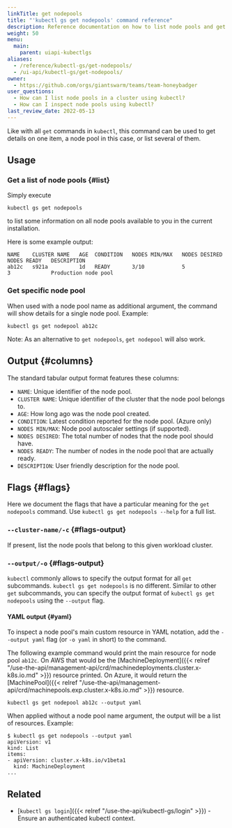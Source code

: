 ```yaml
---
linkTitle: get nodepools
title: "'kubectl gs get nodepools' command reference"
description: Reference documentation on how to list node pools and get details for a single node pool using 'kubectl gs'.
weight: 50
menu:
  main:
    parent: uiapi-kubectlgs
aliases:
  - /reference/kubectl-gs/get-nodepools/
  - /ui-api/kubectl-gs/get-nodepools/
owner:
  - https://github.com/orgs/giantswarm/teams/team-honeybadger
user_questions:
  - How can I list node pools in a cluster using kubectl?
  - How can I inspect node pools using kubectl?
last_review_date: 2022-05-13
---
```


Like with all `get` commands in `kubectl`, this command can be used to get details on one item, a node pool in this case, or list several of them.

## Usage

### Get a list of node pools {#list}

Simply execute

```nohighlight
kubectl gs get nodepools
```

to list some information on all node pools available to you in the current installation.

Here is some example output:

```nohighlight
NAME    CLUSTER NAME   AGE  CONDITION   NODES MIN/MAX   NODES DESIRED   NODES READY   DESCRIPTION
ab12c   s921a          1d   READY       3/10            5               3             Production node pool
```

### Get specific node pool

When used with a node pool name as additional argument, the command will show details for a single node pool. Example:

```nohighlight
kubectl gs get nodepool ab12c
```

Note: As an alternative to `get nodepools`, `get nodepool` will also work.

## Output {#columns}

The standard tabular output format features these columns:

- `NAME`: Unique identifier of the node pool.
- `CLUSTER NAME`: Unique identifier of the cluster that the node pool belongs to.
- `AGE`: How long ago was the node pool created.
- `CONDITION`: Latest condition reported for the node pool. (Azure only)
- `NODES MIN/MAX`: Node pool autoscaler settings (if supported).
- `NODES DESIRED`: The total number of nodes that the node pool should have.
- `NODES READY`: The number of nodes in the node pool that are actually ready.
- `DESCRIPTION`: User friendly description for the node pool.

## Flags {#flags}

Here we document the flags that have a particular meaning for the `get nodepools` command. Use `kubectl gs get nodepools --help` for a full list.

### `--cluster-name/-c` {#flags-output}

If present, list the node pools that belong to this given workload cluster.

### `--output/-o` {#flags-output}

`kubectl` commonly allows to specify the output format for all `get` subcommands. `kubectl gs get nodepools` is no different.
Similar to other `get` subcommands, you can specify the output format of `kubectl gs get nodepools` using the `--output` flag.

#### YAML output {#yaml}

To inspect a node pool's main custom resource in YAML notation, add the `--output yaml` flag (or `-o yaml` in short) to the command.

The following example command would print the main resource for node pool `ab12c`. On AWS that would be the [MachineDeployment]({{< relref "/use-the-api/management-api/crd/machinedeployments.cluster.x-k8s.io.md" >}}) resource printed. On Azure, it would return the [MachinePool]({{< relref "/use-the-api/management-api/crd/machinepools.exp.cluster.x-k8s.io.md" >}}) resource.

```nohighlight
kubectl gs get nodepool ab12c --output yaml
```

When applied without a node pool name argument, the output will be a list of resources. Example:

```nohighlight
$ kubectl gs get nodepools --output yaml
apiVersion: v1
kind: List
items:
- apiVersion: cluster.x-k8s.io/v1beta1
  kind: MachineDeployment
...
```

## Related

- [`kubectl gs login`]({{< relref "/use-the-api/kubectl-gs/login" >}}) - Ensure an authenticated kubectl context.
